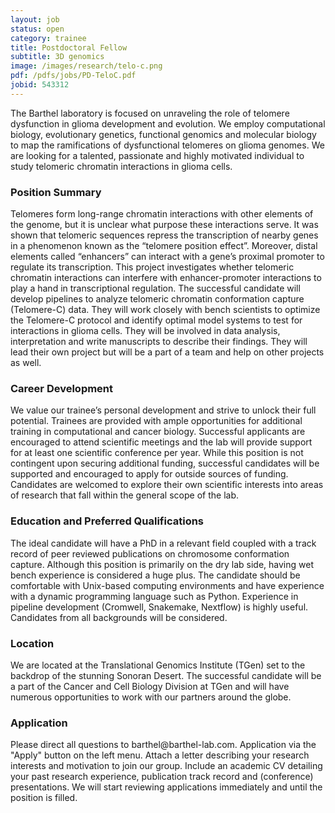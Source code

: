 ```yaml
---
layout: job
status: open
category: trainee
title: Postdoctoral Fellow
subtitle: 3D genomics
image: /images/research/telo-c.png
pdf: /pdfs/jobs/PD-TeloC.pdf
jobid: 543312
---
```


The Barthel laboratory is focused on unraveling the role of telomere dysfunction in glioma development and evolution. We employ computational biology, evolutionary genetics, functional genomics and molecular biology to map the ramifications of dysfunctional telomeres on glioma genomes. We are looking for a talented, passionate and highly motivated individual to study telomeric chromatin interactions in glioma cells.

### Position Summary
Telomeres form long-range chromatin interactions with other elements of the genome, but it is unclear what purpose these interactions serve. It was shown that telomeric sequences repress the transcription of nearby genes in a phenomenon known as the “telomere position effect”. Moreover, distal elements called “enhancers” can interact with a gene’s proximal promoter to regulate its transcription. This project investigates whether telomeric chromatin interactions can interfere with enhancer-promoter interactions to play a hand in transcriptional regulation. The successful candidate will develop pipelines to analyze telomeric chromatin conformation capture (Telomere-C) data. They will work closely with bench scientists to optimize the Telomere-C protocol and identify optimal model systems to test for interactions in glioma cells. They will be involved in data analysis, interpretation and write manuscripts to describe their findings. They will lead their own project but will be a part of a team and help on other projects as well.

### Career Development
We value our trainee’s personal development and strive to unlock their full potential. Trainees are provided with ample opportunities for additional training in computational and cancer biology. Successful applicants are encouraged to attend scientific meetings and the lab will provide support for at least one scientific conference per year. While this position is not contingent upon securing additional funding, successful candidates will be supported and encouraged to apply for outside sources of funding. Candidates are welcomed to explore their own scientific interests into areas of research that fall within the general scope of the lab. 

### Education and Preferred Qualifications
The ideal candidate will have a PhD in a relevant field coupled with a track record of peer reviewed publications on chromosome conformation capture. Although this position is primarily on the dry lab side, having wet bench experience is considered a huge plus. The candidate should be comfortable with Unix-based computing environments and have experience with a dynamic programming language such as Python. Experience in pipeline development (Cromwell, Snakemake, Nextflow) is highly useful. Candidates from all backgrounds will be considered.

### Location
We are located at the Translational Genomics Institute (TGen) set to the backdrop of the stunning Sonoran Desert. The successful candidate will be a part of the Cancer and Cell Biology Division at TGen and will have numerous opportunities to work with our partners around the globe.

### Application
Please direct all questions to barthel<span style="display:none">obfuscate</span>@barthel-lab.com. Application via the "Apply" button on the left menu. Attach a letter describing your research interests and motivation to join our group. Include an academic CV detailing your past research experience, publication track record and (conference) presentations. We will start reviewing applications immediately and until the position is filled. 